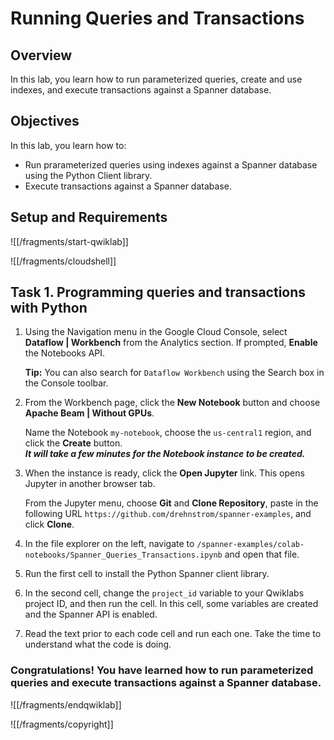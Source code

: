 # Running Queries and Transactions

## Overview

In this lab, you learn how to run parameterized queries, create and use indexes, and execute transactions against a Spanner database. 

## Objectives

In this lab, you learn how to:
* Run prarameterized queries using indexes against a Spanner database using the Python Client library.
* Execute transactions against a Spanner database.

## Setup and Requirements

![[/fragments/start-qwiklab]]


![[/fragments/cloudshell]]


## Task 1. Programming queries and transactions with Python

1. Using the Navigation menu in the Google Cloud Console, select  __Dataflow | Workbench__ from the Analytics section. If prompted, __Enable__ the Notebooks API.<div>__Tip:__ You can also search for `Dataflow Workbench` using the Search box in the Console toolbar.

2. From the Workbench page, click the __New Notebook__ button and choose __Apache Beam | Without GPUs__. <div>Name the Notebook `my-notebook`, choose the `us-central1` region, and click the __Create__ button.</div><div>___It will take a few minutes for the Notebook instance to be created.___</div>

3. When the instance is ready, click the __Open Jupyter__ link. This opens Jupyter in another browser tab. <div>From the Jupyter menu, choose __Git__ and __Clone Repository__, paste in the following URL `https://github.com/drehnstrom/spanner-examples`, and click __Clone__.

4. In the file explorer on the left, navigate to `/spanner-examples/colab-notebooks/Spanner_Queries_Transactions.ipynb` and open that file. 

4. Run the first cell to install the Python Spanner client library. 

5. In the second cell, change the `project_id` variable to your Qwiklabs project ID, and then run the cell. In this cell, some variables are created and the Spanner API is enabled. 

8. Read the text prior to each code cell and run each one. Take the time to understand what the code is doing. 


### **Congratulations!** You have learned how to run parameterized queries and execute transactions against a Spanner database. 


![[/fragments/endqwiklab]]

![[/fragments/copyright]]

